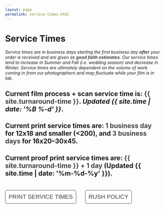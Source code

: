 ```yaml
---
layout: page
permalink: service-times.html
---
```

<style>
.tablelines th {
    border-bottom: 2px solid #424242;
    padding: .3em 1em .3em 1em;
}
.tablelines td {
    border-bottom: 1px solid #424242;
    padding: .3em 1em .3em 1em;
}
.tablelines tr:last-child td {
    border: none;
}
ol, ul {
    padding-left: 3em;
}
p {
    margin-bottom: 0;
}
.entry h1 {
    border-bottom: 1px solid #ccc;
}
strong {
    color: #424242;
}
button {
    padding: 10px;
    margin-top: 25px;
    margin-right: 25px;
    border-radius: 5px;
    color: #424242;
    background-color: white;
    border: 1px solid #424242;
    font-size: 19px;
    font-weight: 400;
}
button:hover {
    background-color: #eee;
    }
button:active {
    background-color: gray;
    }
</style>

# Service Times

_Service times are in business days starting the first business day **after** your order is received and are given as **good faith estimates**. Our service times tend to increase in Summer and Fall (i.e. wedding season) and decrease in Winter. Service times are ultimately dependent on the volume of work coming in from our photographers and may fluctuate while your film is in lab._
## Current film process + scan service time is: **{{ site.turnaround-time }}**. _Updated {{ site.time | date: '%B %-d' }}_.

## Current print service times are: **1 business day** for 12x18 and smaller (<200), and **3 business days** for 16x20–30x45.

## Current proof print service times are: **{{ site.turnaround-time }} + 1 day** (Updated {{ site.time | date: '%m-%d-%y' }}).

<button name="button" onclick="window.location.href = '{{ site.baseurl}}/print-services#print-service-time';">PRINT SERVICE TIMES</button> <button name="button" onclick="window.location.href = '{{ site.baseurl}}/rush-policy';">RUSH POLICY</button>
